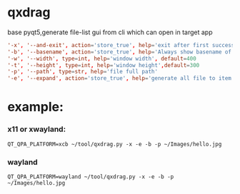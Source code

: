 # qxdrag
base pyqt5,generate file-list gui from cli which can open in target app

```conf
'-x', '--and-exit', action='store_true', help='exit after first successful drag ordrop'
'-b', '--basename', action='store_true', help='Always show basename of each file'
'-w', '--width', type=int, help='window width', default=400
'-t', '--height', type=int, help='window height',default=300
'-p', '--path', type=str, help='file full path'
'-e', '--expand', action='store_true', help='generate all file to item in folder'
```

# example:
### x11 or xwayland:
```shell
QT_QPA_PLATFORM=xcb ~/tool/qxdrag.py -x -e -b -p ~/Images/hello.jpg
```

### wayland
```shell
QT_QPA_PLATFORM=wayland ~/tool/qxdrag.py -x -e -b -p ~/Images/hello.jpg
```